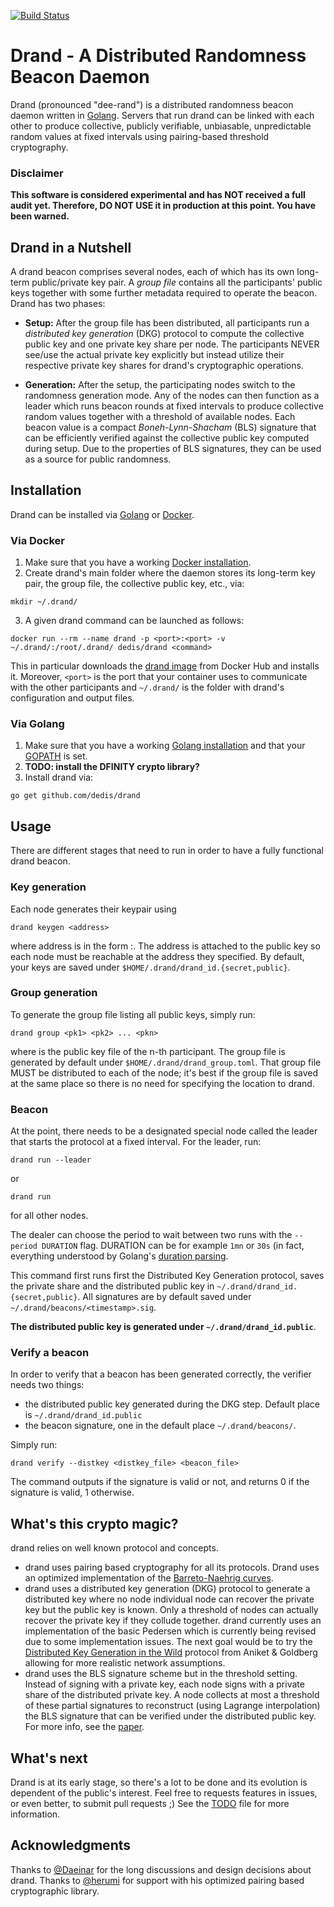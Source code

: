 [![Build Status](https://travis-ci.org/dedis/drand.svg?branch=master)](https://travis-ci.org/dedis/drand)

# Drand - A Distributed Randomness Beacon Daemon

Drand (pronounced "dee-rand") is a distributed randomness beacon daemon written
in [Golang](https://golang.org/). Servers that run drand can be linked with each
other to produce collective, publicly verifiable, unbiasable, unpredictable
random values at fixed intervals using pairing-based threshold cryptography.

### Disclaimer

**This software is considered experimental and has NOT received a
full audit yet. Therefore, DO NOT USE it in production at this point. You have
been warned.**

## Drand in a Nutshell

A drand beacon comprises several nodes, each of which has its own long-term
public/private key pair. A *group file* contains all the participants' public
keys together with some further metadata required to operate the beacon. Drand
has two phases:

- **Setup:** After the group file has been distributed, all participants run a
    *distributed key generation* (DKG) protocol to compute the collective public
    key and one private key share per node. The participants NEVER see/use the
    actual private key explicitly but instead utilize their respective private
    key shares for drand's cryptographic operations.

- **Generation:** After the setup, the participating nodes switch to the
    randomness generation mode. Any of the nodes can then function as a leader
    which runs beacon rounds at fixed intervals to produce collective random
    values together with a threshold of available nodes. Each beacon value is a
    compact *Boneh-Lynn-Shacham* (BLS) signature that can be efficiently
    verified against the collective public key computed during setup. Due to the
    properties of BLS signatures, they can be used as a source for public
    randomness.

## Installation 

Drand can be installed via [Golang](https://golang.org/) or [Docker](https://www.docker.com/). 

### Via Docker

1. Make sure that you have a working [Docker installation](https://docs.docker.com/engine/installation/). 
2. Create drand's main folder where the daemon stores its long-term key pair,
the group file, the collective public key, etc., via:
```
mkdir ~/.drand/
```
3. A given drand command can be launched as follows:
```
docker run --rm --name drand -p <port>:<port> -v ~/.drand/:/root/.drand/ dedis/drand <command>
```
This in particular downloads the [drand image](https://hub.docker.com/r/dedis/drand/) 
from Docker Hub and installs it. Moreover, `<port>` is the port that your
container uses to communicate with the other participants and `~/.drand/` is the
folder with drand's configuration and output files.

### Via Golang

1. Make sure that you have a working [Golang installation](https://golang.org/doc/install) and that your [GOPATH](https://golang.org/doc/code.html#GOPATH) is set.
2. **TODO: install the DFINITY crypto library?**
3. Install drand via:
```
go get github.com/dedis/drand
```

## Usage

There are different stages that need to run in order to have a fully functional
drand beacon.

### Key generation

Each node generates their keypair using
```
drand keygen <address>
```
where address is in the form <ip>:<port>. The address is attached to the public
key so each node must be reachable at the address they specified.
By default, your keys are saved under `$HOME/.drand/drand_id.{secret,public}`.

### Group generation

To generate the group file listing all public keys, simply run:
```
drand group <pk1> <pk2> ... <pkn>
```
where <pkn> is the public key file of the n-th participant.
The group file is generated by default under `$HOME/.drand/drand_group.toml`.
That group file MUST be distributed to each of the node; it's best if the group
file is saved at the same place so there is no need for specifying the location
to drand.

### Beacon 

At the point, there needs to be a designated special node called the leader that
starts the protocol at a fixed interval. 
For the leader, run:
```
drand run --leader
```
or
```
drand run
```
for all other nodes.

The dealer can choose the period to wait between two runs with the `--period
DURATION` flag. DURATION can be for example `1mn` or `30s` (in fact, everything
understood by Golang's [duration
parsing](https://golang.org/pkg/time/#ParseDuration).

This command first runs first the Distributed Key Generation protocol, saves
the private share and the distributed public key in
`~/.drand/drand_id.{secret,public}`.
All signatures are by default saved under `~/.drand/beacons/<timestamp>.sig`.

**The distributed public key is generated under `~/.drand/drand_id.public`**.

### Verify a beacon

In order to verify that a beacon has been generated correctly, the verifier
needs two things:
 + the distributed public key generated during the DKG step. Default place is
   `~/.drand/drand_id.public`
 + the beacon signature, one in the default place `~/.drand/beacons/`.

 Simply run:
 ```
 drand verify --distkey <distkey_file> <beacon_file>
 ```

 The command outputs if the signature is valid or not, and returns 0 if the signature is valid, 1 otherwise. 

## What's this crypto magic?

drand relies on well known protocol and concepts. 
+ drand uses pairing based cryptography for all its protocols. Drand uses an
  optimized implementation of the [Barreto-Naehrig
  curves](https://github.com/dfinity/bn).
+ drand uses a distributed key generation (DKG) protocol to generate a
  distributed key where no node individual node can recover the private key but
  the public key is known. Only a threshold of nodes can actually recover the
  private key if they collude together. drand currently uses an implementation
  of the basic Pedersen which is currently being revised due to some
  implementation issues.  The next goal would be to try the [Distributed Key
  Generation in the Wild](https://eprint.iacr.org/2012/377.pdf) protocol from
  Aniket & Goldberg allowing for more realistic network assumptions.
+ drand uses the BLS signature scheme but in the threshold setting. Instead of
  signing with a private key, each node signs with a private share of the
  distributed private key. A node collects at most a threshold of these partial
  signatures to reconstruct (using Lagrange interpolation) the BLS signature
  that can be verified under the distributed public key. For more info, see the
  [paper](https://www.iacr.org/archive/asiacrypt2001/22480516.pdf).

## What's next

Drand is at its early stage, so there's a lot to be done and its evolution is
dependent of the public's interest. Feel free to requests features in issues, or
even better, to submit pull requests ;) 
See the [TODO](https://github.com/dedis/drand/blob/master/TODO.md) file for more
information.

## Acknowledgments

Thanks to [@Daeinar](https://github.com/Daeinar) for the long discussions and
design decisions about drand.  Thanks to [@herumi](https://github.com/herumi)
for support with his optimized pairing based cryptographic library.
